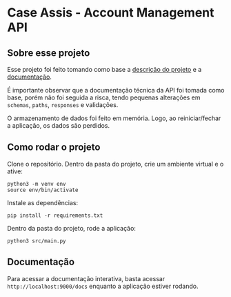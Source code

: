 # Case Assis - Account Management API

## Sobre esse projeto

Esse projeto foi feito tomando como base a [descrição do projeto](support_materials/descricao_teste_tecnico.pdf) e a [documentação](support_materials/api_documentation.pdf).

É importante observar que a documentação técnica da API foi tomada como base, porém não foi seguida a risca, tendo pequenas alterações em `schemas`, `paths`, `responses` e validações.

O armazenamento de dados foi feito em memória. Logo, ao reiniciar/fechar a aplicação, os dados são perdidos.

## Como rodar o projeto

Clone o repositório. Dentro da pasta do projeto, crie um ambiente virtual e o ative:
```console
python3 -m venv env
source env/bin/activate
```

Instale as dependências:
```console
pip install -r requirements.txt
```

Dentro da pasta do projeto, rode a aplicação:
```console
python3 src/main.py
```

## Documentação

Para acessar a documentação interativa, basta acessar `http://localhost:9000/docs` enquanto a aplicação estiver rodando.
